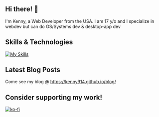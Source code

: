 ## Hi there! 👋

I'm Kenny, a Web Developer from the USA. I am 17 y/o and I specialize in  webdev but can do OS/Systems dev & desktop-app dev

## Skills & Technologies

[![My Skills](https://skillicons.dev/icons?i=html,php,rust,css,js,py,mysql,github,git,tailwind,bootstrap,cpp,c,discordjs,linux,md,obsidian&perline=8)](https://skillicons.dev)
## Latest Blog Posts

Come see my blog @ https://kenny914.github.io/blog/

## Consider supporting my work!

[![ko-fi](https://ko-fi.com/img/githubbutton_sm.svg)](https://ko-fi.com/R6R1V5XR6)
